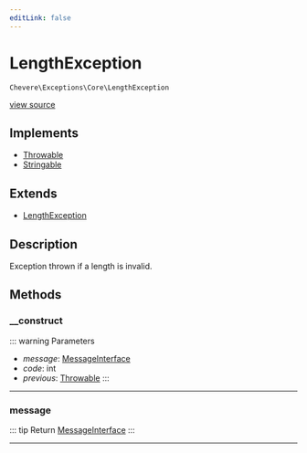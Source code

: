 ```yaml
---
editLink: false
---
```


# LengthException

`Chevere\Exceptions\Core\LengthException`

[view source](https://github.com/chevere/chevere/blob/main/src/Chevere/Exceptions/Core/LengthException.php)

## Implements

- [Throwable](https://www.php.net/manual/class.throwable)
- [Stringable](https://www.php.net/manual/class.stringable)

## Extends

- [LengthException](https://www.php.net/manual/class.lengthexception)

## Description

Exception thrown if a length is invalid.

## Methods

### __construct

::: warning Parameters
- *message*: [MessageInterface](../../Interfaces/Message/MessageInterface.md)
- *code*: int
- *previous*: [Throwable](https://www.php.net/manual/class.throwable)
:::

---

### message

::: tip Return
[MessageInterface](../../Interfaces/Message/MessageInterface.md)
:::

---
